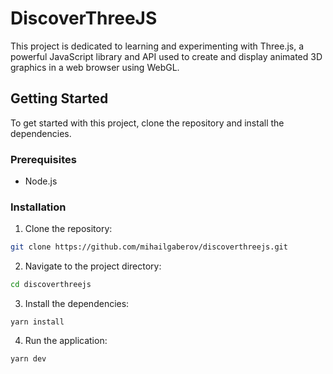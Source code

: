# DiscoverThreeJS

This project is dedicated to learning and experimenting with Three.js, a powerful JavaScript library and API used to create and display animated 3D graphics in a web browser using WebGL.

## Getting Started

To get started with this project, clone the repository and install the dependencies.

### Prerequisites

- Node.js

### Installation

1. Clone the repository:

```bash
git clone https://github.com/mihailgaberov/discoverthreejs.git
```

2. Navigate to the project directory:

```bash
cd discoverthreejs
```

3. Install the dependencies:

```
yarn install
```

4. Run the application:

```
yarn dev
```
